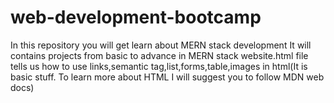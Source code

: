 # web-development-bootcamp
In this repository you will get learn about MERN stack development
It will contains projects from basic to advance in MERN stack
 website.html file tells us how to use links,semantic tag,list,forms,table,images in html(It is basic stuff. To learn more about HTML I will suggest you to follow MDN web docs)
